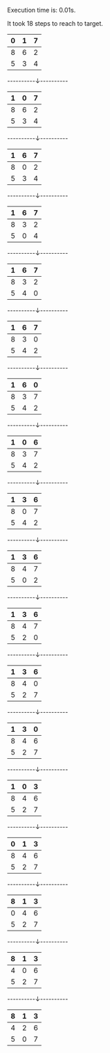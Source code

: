 Execution time is:  0.01s.

It took 18 steps to reach to target.



|0|1|7|
|---|---|---|
|8|6|2|
|5|3|4|
----------&darr;----------

|1|0|7|
|---|---|---|
|8|6|2|
|5|3|4|
----------&darr;----------

|1|6|7|
|---|---|---|
|8|0|2|
|5|3|4|
----------&darr;----------

|1|6|7|
|---|---|---|
|8|3|2|
|5|0|4|
----------&darr;----------

|1|6|7|
|---|---|---|
|8|3|2|
|5|4|0|
----------&darr;----------

|1|6|7|
|---|---|---|
|8|3|0|
|5|4|2|
----------&darr;----------

|1|6|0|
|---|---|---|
|8|3|7|
|5|4|2|
----------&darr;----------

|1|0|6|
|---|---|---|
|8|3|7|
|5|4|2|
----------&darr;----------

|1|3|6|
|---|---|---|
|8|0|7|
|5|4|2|
----------&darr;----------

|1|3|6|
|---|---|---|
|8|4|7|
|5|0|2|
----------&darr;----------

|1|3|6|
|---|---|---|
|8|4|7|
|5|2|0|
----------&darr;----------

|1|3|6|
|---|---|---|
|8|4|0|
|5|2|7|
----------&darr;----------

|1|3|0|
|---|---|---|
|8|4|6|
|5|2|7|
----------&darr;----------

|1|0|3|
|---|---|---|
|8|4|6|
|5|2|7|
----------&darr;----------

|0|1|3|
|---|---|---|
|8|4|6|
|5|2|7|
----------&darr;----------

|8|1|3|
|---|---|---|
|0|4|6|
|5|2|7|
----------&darr;----------

|8|1|3|
|---|---|---|
|4|0|6|
|5|2|7|
----------&darr;----------

|8|1|3|
|---|---|---|
|4|2|6|
|5|0|7|

